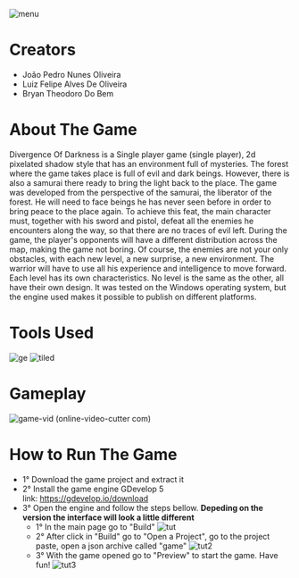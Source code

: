 ![menu](https://github.com/jpedrou/DigitalGameProject/assets/127536464/33cf3e66-26b2-4bae-a942-47b9f8b023ad)
# Creators
- João Pedro Nunes Oliveira
- Luiz Felipe Alves De Oliveira
- Bryan Theodoro Do Bem
# About The Game
Divergence Of Darkness is a Single player game (single player), 2d pixelated shadow style that has an environment full of mysteries. The forest where the game takes place is full of evil and dark beings. However, there is also a samurai there ready to bring the light back to the place. The game was developed from the perspective of the samurai, the liberator of the forest. He will need to face beings he has never seen before in order to bring peace to the place again. To achieve this feat, the main character must, together with his sword and pistol, defeat all the enemies he encounters along the way, so that there are no traces of evil left. During the game, the player's opponents will have a different distribution across the map, making the game not boring. Of course, the enemies are not your only obstacles, with each new level, a new surprise, a new environment. The warrior will have to use all his experience and intelligence to move forward. Each level has its own characteristics. No level is the same as the other, all have their own design. It was tested on the Windows operating system, but the engine used makes it possible to publish on different platforms.
# Tools Used
![ge](https://github.com/jpedrou/DigitalGamesProject/assets/127536464/fda69fbf-38f8-4626-8227-13d7af1606fd)
![tiled](https://github.com/jpedrou/DigitalGamesProject/assets/127536464/1307952a-6054-4599-9ab5-03ac24bf5841)
# Gameplay
![game-vid (online-video-cutter com)](https://github.com/jpedrou/DigitalGamesProject/assets/127536464/e863ce22-babe-466a-928b-71e6ecba6577)
# How to Run The Game
- 1° Download the game project and extract it <br/>
- 2° Install the game engine GDevelop 5 <br/>
  link: https://gdevelop.io/download
- 3° Open the engine and follow the steps bellow. **Depeding on the version the interface will look a little different**
  - 1° In the main page go to "Build"
    ![tut](https://github.com/jpedrou/DigitalGameProject/assets/127536464/6aadae8d-179a-43fd-adf9-49370738d4a3)
  - 2° After click in "Build" go to "Open a Project", go to the project paste, open a json archive called "game" 
    ![tut2](https://github.com/jpedrou/DigitalGameProject/assets/127536464/0bd30020-3a0c-4ba2-8472-bee2ccafa5a0)
  - 3° With the game opened go to "Preview" to start the game. Have fun! 
    ![tut3](https://github.com/jpedrou/DigitalGameProject/assets/127536464/20d1dfcd-640a-485d-8cdb-3b852802429c)
